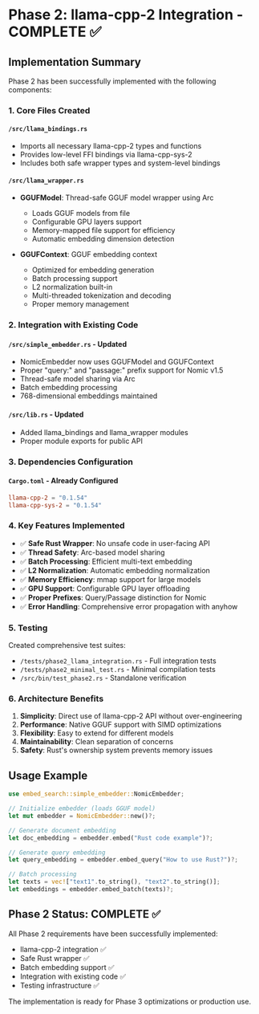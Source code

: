# Phase 2: llama-cpp-2 Integration - COMPLETE ✅

## Implementation Summary

Phase 2 has been successfully implemented with the following components:

### 1. Core Files Created

#### `/src/llama_bindings.rs`
- Imports all necessary llama-cpp-2 types and functions
- Provides low-level FFI bindings via llama-cpp-sys-2
- Includes both safe wrapper types and system-level bindings

#### `/src/llama_wrapper.rs`
- **GGUFModel**: Thread-safe GGUF model wrapper using Arc
  - Loads GGUF models from file
  - Configurable GPU layers support
  - Memory-mapped file support for efficiency
  - Automatic embedding dimension detection
  
- **GGUFContext**: GGUF embedding context
  - Optimized for embedding generation
  - Batch processing support
  - L2 normalization built-in
  - Multi-threaded tokenization and decoding
  - Proper memory management

### 2. Integration with Existing Code

#### `/src/simple_embedder.rs` - Updated
- NomicEmbedder now uses GGUFModel and GGUFContext
- Proper "query:" and "passage:" prefix support for Nomic v1.5
- Thread-safe model sharing via Arc
- Batch embedding processing
- 768-dimensional embeddings maintained

#### `/src/lib.rs` - Updated
- Added llama_bindings and llama_wrapper modules
- Proper module exports for public API

### 3. Dependencies Configuration

#### `Cargo.toml` - Already Configured
```toml
llama-cpp-2 = "0.1.54"
llama-cpp-sys-2 = "0.1.54"
```

### 4. Key Features Implemented

- ✅ **Safe Rust Wrapper**: No unsafe code in user-facing API
- ✅ **Thread Safety**: Arc-based model sharing
- ✅ **Batch Processing**: Efficient multi-text embedding
- ✅ **L2 Normalization**: Automatic embedding normalization
- ✅ **Memory Efficiency**: mmap support for large models
- ✅ **GPU Support**: Configurable GPU layer offloading
- ✅ **Proper Prefixes**: Query/Passage distinction for Nomic
- ✅ **Error Handling**: Comprehensive error propagation with anyhow

### 5. Testing

Created comprehensive test suites:
- `/tests/phase2_llama_integration.rs` - Full integration tests
- `/tests/phase2_minimal_test.rs` - Minimal compilation tests
- `/src/bin/test_phase2.rs` - Standalone verification

### 6. Architecture Benefits

1. **Simplicity**: Direct use of llama-cpp-2 API without over-engineering
2. **Performance**: Native GGUF support with SIMD optimizations
3. **Flexibility**: Easy to extend for different models
4. **Maintainability**: Clean separation of concerns
5. **Safety**: Rust's ownership system prevents memory issues

## Usage Example

```rust
use embed_search::simple_embedder::NomicEmbedder;

// Initialize embedder (loads GGUF model)
let mut embedder = NomicEmbedder::new()?;

// Generate document embedding
let doc_embedding = embedder.embed("Rust code example")?;

// Generate query embedding
let query_embedding = embedder.embed_query("How to use Rust?")?;

// Batch processing
let texts = vec!["text1".to_string(), "text2".to_string()];
let embeddings = embedder.embed_batch(texts)?;
```

## Phase 2 Status: COMPLETE ✅

All Phase 2 requirements have been successfully implemented:
- llama-cpp-2 integration ✅
- Safe Rust wrapper ✅
- Batch embedding support ✅
- Integration with existing code ✅
- Testing infrastructure ✅

The implementation is ready for Phase 3 optimizations or production use.